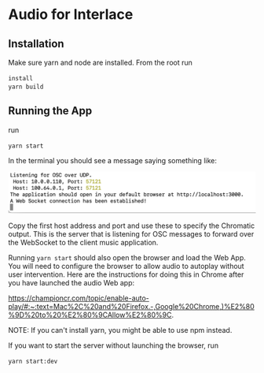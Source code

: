 # Audio for Interlace

## Installation

Make sure yarn and node are installed. From the root run

`install` \
`yarn build`

## Running the App

run

`yarn start`

In the terminal you should see a message saying something like:

![alt text](image.png)

Copy the first host address and port and use these to specify the Chromatic output. This is the server that is listening for OSC messages to forward over the WebSocket to the client music application.

Running `yarn start` should also open the browser and load the Web App. You will need to configure the browser to allow audio to autoplay without user intervention. Here are the instructions for doing this in Chrome after you have launched the audio Web app:

https://championcr.com/topic/enable-auto-play/#:~:text=Mac%2C%20and%20Firefox.-,Google%20Chrome,)%E2%80%9D%20to%20%E2%80%9CAllow%E2%80%9C.

NOTE: If you can't install yarn, you might be able to use npm instead.

If you want to start the server without launching the browser, run

`yarn start:dev`